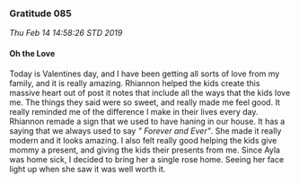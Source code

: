 ### Gratitude 085


_Thu Feb 14 14:58:26 STD 2019_

#### Oh the Love


Today is Valentines day, and I have been getting all sorts of love from my family, and it is really amazing.  Rhiannon helped the kids create this massive heart out of post it notes that include all the ways that the kids love me.  The things they said were so sweet, and really made me feel good.  It really reminded me of the difference I make in their lives every day.  Rhiannon remade a sign that we used to have haning in our house.  It has a saying that we always used to say _" Forever and Ever"_.  She made it really modern and it looks amazing.  I also felt really good helping the kids give mommy a present, and giving the kids their presents from me.  Since Ayla was home sick, I decided to bring her a single rose home.  Seeing her face light up when she saw it was well worth it.
